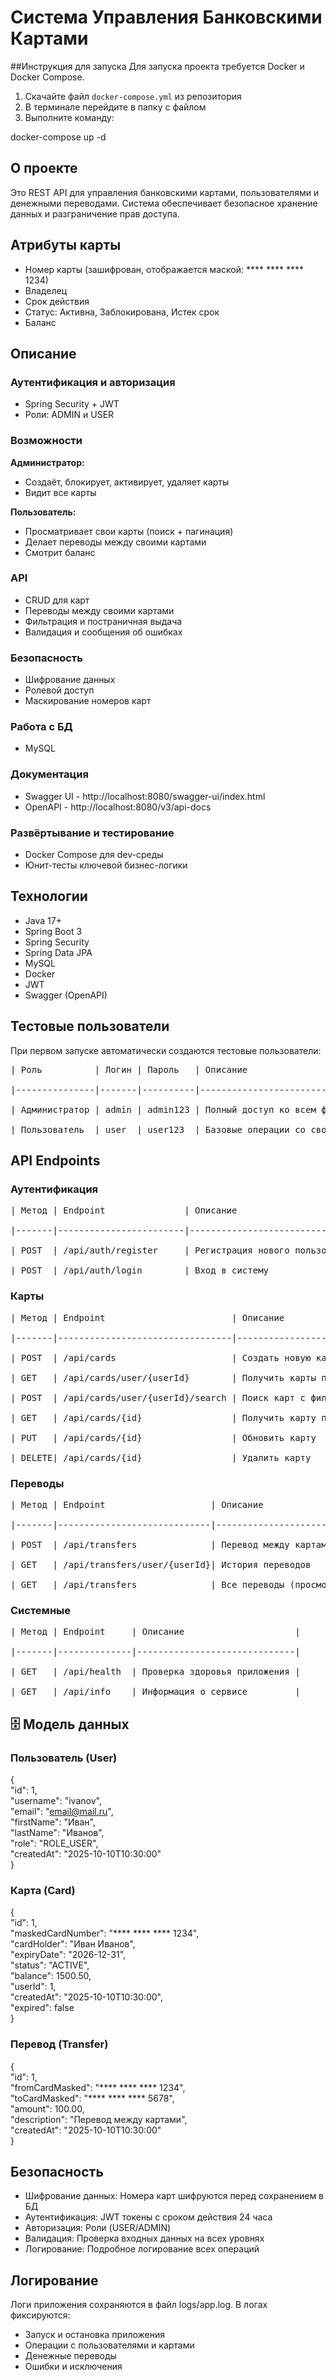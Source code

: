 # Система Управления Банковскими Картами

##Инструкция для запуска
Для запуска проекта требуется Docker и Docker Compose.

1. Скачайте файл `docker-compose.yml` из репозитория
2. В терминале перейдите в папку с файлом
3. Выполните команду:

docker-compose up -d

## О проекте

Это REST API для управления банковскими картами, пользователями и денежными переводами. Система обеспечивает безопасное хранение данных и разграничение прав доступа.

## Атрибуты карты

- Номер карты (зашифрован, отображается маской: **** **** **** 1234)
- Владелец
- Срок действия
- Статус: Активна, Заблокирована, Истек срок
- Баланс

## Описание

### Аутентификация и авторизация
- Spring Security + JWT
- Роли: ADMIN и USER

### Возможности

**Администратор:**
- Создаёт, блокирует, активирует, удаляет карты
- Видит все карты

**Пользователь:**
- Просматривает свои карты (поиск + пагинация)
- Делает переводы между своими картами
- Смотрит баланс

### API
- CRUD для карт
- Переводы между своими картами
- Фильтрация и постраничная выдача
- Валидация и сообщения об ошибках

### Безопасность
- Шифрование данных
- Ролевой доступ
- Маскирование номеров карт

### Работа с БД
- MySQL

### Документация
- Swagger UI - http://localhost:8080/swagger-ui/index.html
- OpenAPI - http://localhost:8080/v3/api-docs

### Развёртывание и тестирование
- Docker Compose для dev-среды
- Юнит-тесты ключевой бизнес-логики

## Технологии

- Java 17+
- Spring Boot 3
- Spring Security
- Spring Data JPA
- MySQL
- Docker
- JWT
- Swagger (OpenAPI)

## Тестовые пользователи

При первом запуске автоматически создаются тестовые пользователи:

<pre>| Роль          | Логин | Пароль   | Описание                            |<br/>
|---------------|-------|----------|-------------------------------------|<br/>
| Администратор | admin | admin123 | Полный доступ ко всем функциям      |<br/>
| Пользователь  | user  | user123  | Базовые операции со своими картами  |<br/></pre>

## API Endpoints

### Аутентификация

<pre>| Метод | Endpoint               | Описание                         | Доступ |<br/>
|-------|------------------------|----------------------------------|--------|<br/>
| POST  | /api/auth/register     | Регистрация нового пользователя  | Все    |<br/>
| POST  | /api/auth/login        | Вход в систему                   | Все    |<br/></pre>

### Карты

<pre>| Метод | Endpoint                        | Описание                     | Доступ         |<br/>
|-------|---------------------------------|------------------------------|----------------|<br/>
| POST  | /api/cards                      | Создать новую карту          | ADMIN          |<br/>
| GET   | /api/cards/user/{userId}        | Получить карты пользователя  | Владелец       |<br/>
| POST  | /api/cards/user/{userId}/search | Поиск карт с фильтрами       | Владелец       |<br/>
| GET   | /api/cards/{id}                 | Получить карту по ID         | Владелец/ADMIN |<br/>
| PUT   | /api/cards/{id}                 | Обновить карту               | ADMIN          |<br/>
| DELETE| /api/cards/{id}                 | Удалить карту                | ADMIN          |<br/></pre>

### Переводы

<pre>| Метод | Endpoint                    | Описание                 | Доступ   |<br/>
|-------|-----------------------------|--------------------------|----------|<br/>
| POST  | /api/transfers              | Перевод между картами    | Владелец |<br/>
| GET   | /api/transfers/user/{userId}| История переводов       | Владелец |<br/>
| GET   | /api/transfers              | Все переводы (просмотр)  | ADMIN    |<br/></pre>

### Системные

<pre>| Метод | Endpoint     | Описание                     |<br/>
|-------|--------------|------------------------------|<br/>
| GET   | /api/health  | Проверка здоровья приложения |<br/>
| GET   | /api/info    | Информация о сервисе         |<br/></pre>

## 🗄 Модель данных
### Пользователь (User)
{<br/>
  "id": 1,<br/>
  "username": "ivanov",<br/>
  "email": "email@mail.ru",<br/>
  "firstName": "Иван",<br/>
  "lastName": "Иванов",<br/>
  "role": "ROLE_USER",<br/>
  "createdAt": "2025-10-10T10:30:00"<br/>
}<br/>

### Карта (Card)
{<br/>
  "id": 1,<br/>
  "maskedCardNumber": "**** **** **** 1234",<br/>
  "cardHolder": "Иван Иванов",<br/>
  "expiryDate": "2026-12-31",<br/>
  "status": "ACTIVE",<br/>
  "balance": 1500.50,<br/>
  "userId": 1,<br/>
  "createdAt": "2025-10-10T10:30:00",<br/>
  "expired": false<br/>
}<br/>

### Перевод (Transfer)
{<br/>
  "id": 1,<br/>
  "fromCardMasked": "**** **** **** 1234",<br/>
  "toCardMasked": "**** **** **** 5678",<br/>
  "amount": 100.00,<br/>
  "description": "Перевод между картами",<br/>
  "createdAt": "2025-10-10T10:30:00"<br/>
}<br/>

## Безопасность

- Шифрование данных: Номера карт шифруются перед сохранением в БД
- Аутентификация: JWT токены с сроком действия 24 часа
- Авторизация: Роли (USER/ADMIN)
- Валидация: Проверка входных данных на всех уровнях
- Логирование: Подробное логирование всех операций

## Логирование

Логи приложения сохраняются в файл logs/app.log. В логах фиксируются:

- Запуск и остановка приложения
- Операции с пользователями и картами
- Денежные переводы
- Ошибки и исключения